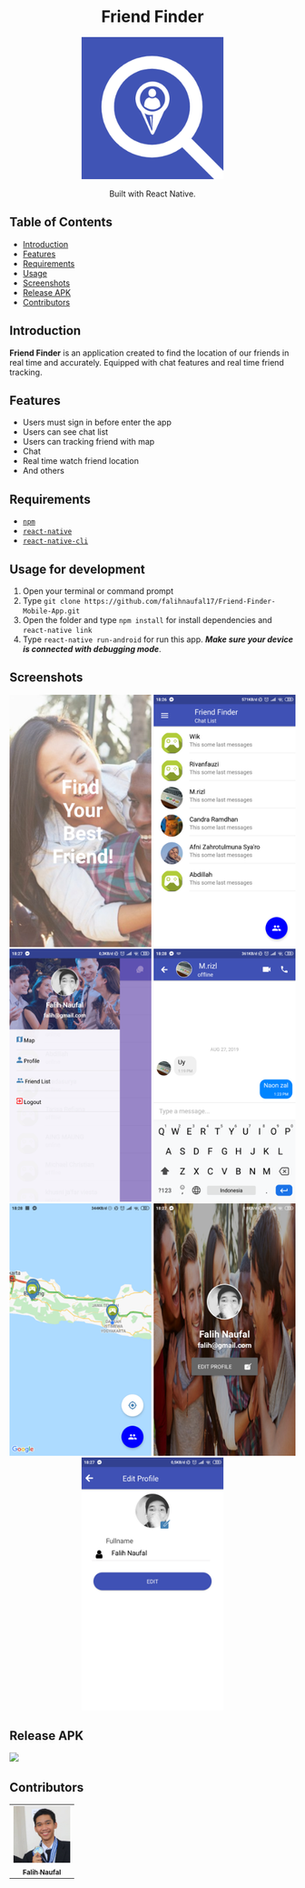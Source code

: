 <h1 align="center">Friend Finder</h1>
<p align="center">
  <img width="250" src="./src/assets/logo/logo.png"/>
</p>
<p align="center">
  Built with React Native.
</p>

## Table of Contents

- [Introduction](#introduction)
- [Features](#features)
- [Requirements](#requirements)
- [Usage](#usage-for-development)
- [Screenshots](#screenshots)
- [Release APK](#release-apk)
- [Contributors](#contributors)

## Introduction
<b>Friend Finder</b> is an application created to find the location of our friends in real time and accurately. Equipped with chat features and real time friend tracking.

## Features
* Users must sign in before enter the app
* Users can see chat list
* Users can tracking friend with map
* Chat
* Real time watch friend location
* And others

## Requirements
* [`npm`](https://www.npmjs.com/get-npm)
* [`react-native`](https://facebook.github.io/react-native/docs/getting-started)
* [`react-native-cli`](https://facebook.github.io/react-native/docs/getting-started)

## Usage for development
1. Open your terminal or command prompt
2. Type `git clone https://github.com/falihnaufal17/Friend-Finder-Mobile-App.git`
3. Open the folder and type `npm install` for install dependencies and `react-native link`
4. Type `react-native run-android` for run this app. ***Make sure your device is connected with debugging mode***.

## Screenshots
<div align="center">
    <img width="250" src="./src/assets/Screenshot_2019-08-30-18-26-39-603_com.friendfinder.png">
    <img width="250" src="./src/assets/Screenshot_2019-08-30-18-27-00-025_com.friendfinder.png">
    <img width="250" src="./src/assets/Screenshot_2019-08-30-18-27-30-222_com.friendfinder.png">
    <img width="250" src="./src/assets/Screenshot_2019-08-30-18-28-07-476_com.friendfinder.png">
    <img width="250" src="./src/assets/Screenshot_2019-08-30-18-28-30-667_com.friendfinder.png">
    <img width="250" src="./src/assets/Screenshot_2019-08-30-18-27-33-649_com.friendfinder.png">
    <img width="250" src="./src/assets/Screenshot_2019-08-30-18-27-39-910_com.friendfinder.png">
</div>

## Release APK
<a href="https://drive.google.com/file/d/14T2lpkjjn7f_vubnHO2fAr7T7J-hVFZ9/view?usp=sharing">
  <img src="https://img.shields.io/badge/Download%20on%20the-Google%20Drive-blue.svg?style=popout&logo=google-drive"/>
</a>

## Contributors
<center>
  <table>
    <tr>
      <td align="center">
        <a href="https://github.com/falihnaufal17">
          <img width="100" src="./src/assets/IMG_20190526_225658_674.jpg" alt="Falih Naufal"><br/>
          <sub><b>Falih Naufal</b></sub>
        </a>
      </td>
    </tr>
  </table>
</center>
